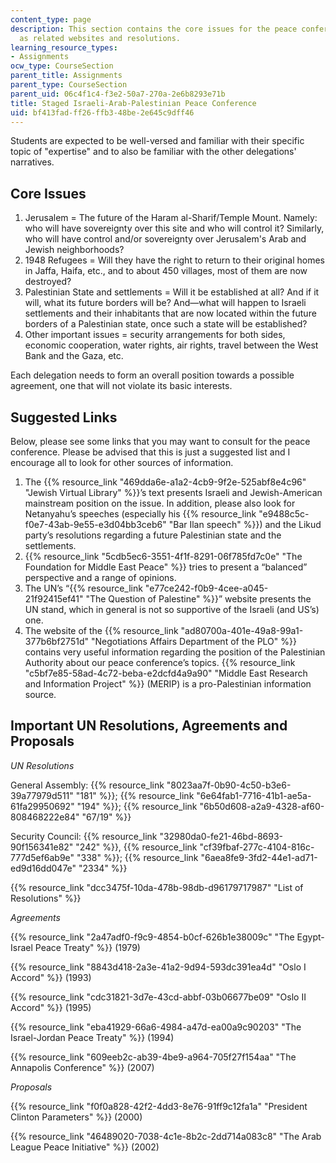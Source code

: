 ```yaml
---
content_type: page
description: This section contains the core issues for the peace conference, as well
  as related websites and resolutions.
learning_resource_types:
- Assignments
ocw_type: CourseSection
parent_title: Assignments
parent_type: CourseSection
parent_uid: 06c4f1c4-f3e2-50a7-270a-2e6b8293e71b
title: Staged Israeli-Arab-Palestinian Peace Conference
uid: bf413fad-ff26-ffb3-48be-2e645c9dff46
---
```


Students are expected to be well-versed and familiar with their specific topic of "expertise" and to also be familiar with the other delegations' narratives.

Core Issues
-----------

1.  Jerusalem = The future of the Haram al-Sharif/Temple Mount. Namely: who will have sovereignty over this site and who will control it? Similarly, who will have control and/or sovereignty over Jerusalem's Arab and Jewish neighborhoods?
2.  1948 Refugees = Will they have the right to return to their original homes in Jaffa, Haifa, etc., and to about 450 villages, most of them are now destroyed?
3.  Palestinian State and settlements = Will it be established at all? And if it will, what its future borders will be? And—what will happen to Israeli settlements and their inhabitants that are now located within the future borders of a Palestinian state, once such a state will be established?
4.  Other important issues = security arrangements for both sides, economic cooperation, water rights, air rights, travel between the West Bank and the Gaza, etc.

Each delegation needs to form an overall position towards a possible agreement, one that will not violate its basic interests.

Suggested Links 
----------------

Below, please see some links that you may want to consult for the peace conference. Please be advised that this is just a suggested list and I encourage all to look for other sources of information.

1.  The {{% resource_link "469dda6e-a1a2-4cb9-9f2e-525abf8e4c96" "Jewish Virtual Library" %}}’s text presents Israeli and Jewish-American mainstream position on the issue. In addition, please also look for Netanyahu’s speeches (especially his {{% resource_link "e9488c5c-f0e7-43ab-9e55-e3d04bb3ceb6" "Bar Ilan speech" %}}) and the Likud party’s resolutions regarding a future Palestinian state and the settlements.
2.  {{% resource_link "5cdb5ec6-3551-4f1f-8291-06f785fd7c0e" "The Foundation for Middle East Peace" %}} tries to present a “balanced” perspective and a range of opinions.
3.  The UN’s “{{% resource_link "e77ce242-f0b9-4cee-a045-21f92415ef41" "The Question of Palestine" %}}” website presents the UN stand, which in general is not so supportive of the Israeli (and US’s) one.
4.  The website of the {{% resource_link "ad80700a-401e-49a8-99a1-377b6bf2751d" "Negotiations Affairs Department of the PLO" %}} contains very useful information regarding the position of the Palestinian Authority about our peace conference’s topics. {{% resource_link "c5bf7e85-58ad-4c72-beba-e2dcfd4a9a90" "Middle East Research and Information Project" %}} (MERIP) is a pro-Palestinian information source.

Important UN Resolutions, Agreements and Proposals
--------------------------------------------------

_UN Resolutions_

General Assembly: {{% resource_link "8023aa7f-0b90-4c50-b3e6-39a77979d511" "181" %}}; {{% resource_link "6e64fab1-7716-41b1-ae5a-61fa29950692" "194" %}}; {{% resource_link "6b50d608-a2a9-4328-af60-808468222e84" "67/19" %}}

Security Council: {{% resource_link "32980da0-fe21-46bd-8693-90f156341e82" "242" %}}, {{% resource_link "cf39fbaf-277c-4104-816c-777d5ef6ab9e" "338" %}}; {{% resource_link "6aea8fe9-3fd2-44e1-ad71-ed9d16dd047e" "2334" %}}

{{% resource_link "dcc3475f-10da-478b-98db-d96179717987" "List of Resolutions" %}}

_Agreements_

{{% resource_link "2a47adf0-f9c9-4854-b0cf-626b1e38009c" "The Egypt-Israel Peace Treaty" %}} (1979)

{{% resource_link "8843d418-2a3e-41a2-9d94-593dc391ea4d" "Oslo I Accord" %}} (1993)

{{% resource_link "cdc31821-3d7e-43cd-abbf-03b06677be09" "Oslo II Accord" %}} (1995)

{{% resource_link "eba41929-66a6-4984-a47d-ea00a9c90203" "The Israel-Jordan Peace Treaty" %}} (1994)

{{% resource_link "609eeb2c-ab39-4be9-a964-705f27f154aa" "The Annapolis Conference" %}} (2007)

_Proposals_

{{% resource_link "f0f0a828-42f2-4dd3-8e76-91ff9c12fa1a" "President Clinton Parameters" %}} (2000)

{{% resource_link "46489020-7038-4c1e-8b2c-2dd714a083c8" "The Arab League Peace Initiative" %}} (2002)